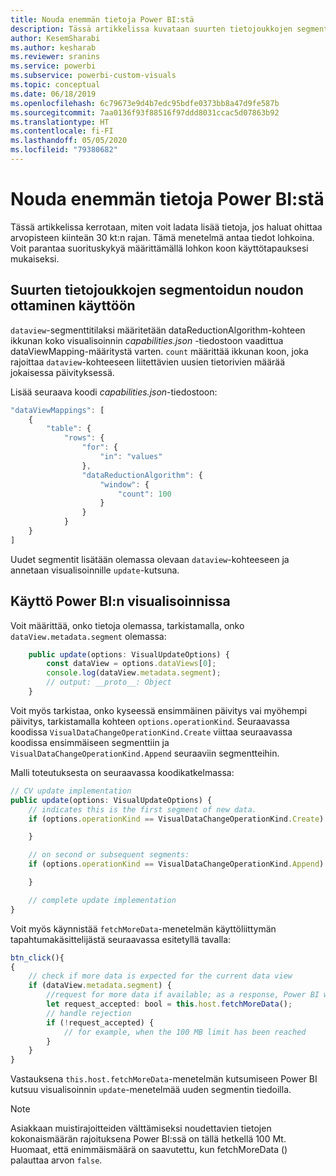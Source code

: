 ```yaml
---
title: Nouda enemmän tietoja Power BI:stä
description: Tässä artikkelissa kuvataan suurten tietojoukkojen segmentoidun noudon ottaminen käyttöön Power BI:n visualisoinneille.
author: KesemSharabi
ms.author: kesharab
ms.reviewer: sranins
ms.service: powerbi
ms.subservice: powerbi-custom-visuals
ms.topic: conceptual
ms.date: 06/18/2019
ms.openlocfilehash: 6c79673e9d4b7edc95bdfe0373bb8a47d9fe587b
ms.sourcegitcommit: 7aa0136f93f88516f97ddd8031ccac5d07863b92
ms.translationtype: HT
ms.contentlocale: fi-FI
ms.lasthandoff: 05/05/2020
ms.locfileid: "79380682"
---
```

# <a name="fetch-more-data-from-power-bi"></a>Nouda enemmän tietoja Power BI:stä

Tässä artikkelissa kerrotaan, miten voit ladata lisää tietoja, jos haluat ohittaa arvopisteen kiinteän 30 kt:n rajan. Tämä menetelmä antaa tiedot lohkoina. Voit parantaa suorituskykyä määrittämällä lohkon koon käyttötapauksesi mukaiseksi.  

## <a name="enable-a-segmented-fetch-of-large-datasets"></a>Suurten tietojoukkojen segmentoidun noudon ottaminen käyttöön

`dataview`-segmenttitilaksi määritetään dataReductionAlgorithm-kohteen ikkunan koko visualisoinnin *capabilities.json* -tiedostoon vaadittua dataViewMapping-määritystä varten. `count` määrittää ikkunan koon, joka rajoittaa `dataview`-kohteeseen liitettävien uusien tietorivien määrää jokaisessa päivityksessä.

Lisää seuraava koodi *capabilities.json*-tiedostoon:

```typescript
"dataViewMappings": [
    {
        "table": {
            "rows": {
                "for": {
                    "in": "values"
                },
                "dataReductionAlgorithm": {
                    "window": {
                        "count": 100
                    }
                }
            }
    }
]
```

Uudet segmentit lisätään olemassa olevaan `dataview`-kohteeseen ja annetaan visualisoinnille `update`-kutsuna.

## <a name="usage-in-the-power-bi-visual"></a>Käyttö Power BI:n visualisoinnissa

Voit määrittää, onko tietoja olemassa, tarkistamalla, onko `dataView.metadata.segment` olemassa:

```typescript
    public update(options: VisualUpdateOptions) {
        const dataView = options.dataViews[0];
        console.log(dataView.metadata.segment);
        // output: __proto__: Object
    }
```

Voit myös tarkistaa, onko kyseessä ensimmäinen päivitys vai myöhempi päivitys, tarkistamalla kohteen `options.operationKind`. Seuraavassa koodissa `VisualDataChangeOperationKind.Create` viittaa seuraavassa koodissa ensimmäiseen segmenttiin ja `VisualDataChangeOperationKind.Append` seuraaviin segmentteihin.

Malli toteutuksesta on seuraavassa koodikatkelmassa:

```typescript
// CV update implementation
public update(options: VisualUpdateOptions) {
    // indicates this is the first segment of new data.
    if (options.operationKind == VisualDataChangeOperationKind.Create) {

    }

    // on second or subsequent segments:
    if (options.operationKind == VisualDataChangeOperationKind.Append) {

    }

    // complete update implementation
}
```

Voit myös käynnistää `fetchMoreData`-menetelmän käyttöliittymän tapahtumakäsittelijästä seuraavassa esitetyllä tavalla:

```typescript
btn_click(){
{
    // check if more data is expected for the current data view
    if (dataView.metadata.segment) {
        //request for more data if available; as a response, Power BI will call update method
        let request_accepted: bool = this.host.fetchMoreData();
        // handle rejection
        if (!request_accepted) {
            // for example, when the 100 MB limit has been reached
        }
    }
}
```

Vastauksena `this.host.fetchMoreData`-menetelmän kutsumiseen Power BI kutsuu visualisoinnin `update`-menetelmää uuden segmentin tiedoilla.

> [!NOTE]
> Asiakkaan muistirajoitteiden välttämiseksi noudettavien tietojen kokonaismäärän rajoituksena Power BI:ssä on tällä hetkellä 100 Mt. Huomaat, että enimmäismäärä on saavutettu, kun fetchMoreData () palauttaa arvon `false`.
